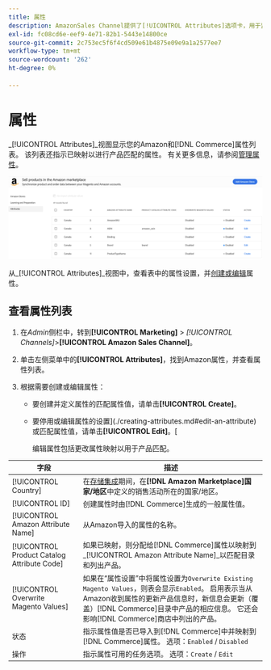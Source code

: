 ```yaml
---
title: 属性
description: AmazonSales Channel提供了[!UICONTROL Attributes]选项卡，用于监视Amazon和商务属性的列表以及它们如何映射以进行产品匹配。
exl-id: fc08cd6e-eef9-4e71-82b1-5443e14800ce
source-git-commit: 2c753ec5f6f4cd509e61b4875e09e9a1a2577ee7
workflow-type: tm+mt
source-wordcount: '262'
ht-degree: 0%

---
```


# 属性

_[!UICONTROL Attributes]_视图显示您的Amazon和[!DNL Commerce]属性列表。 该列表还指示已映射以进行产品匹配的属性。 有关更多信息，请参阅[管理属性](./managing-attributes.md)。

![属性视图](assets/amazon-attributes-view.png)

从&#x200B;_[!UICONTROL Attributes]_视图中，查看表中的属性设置，并[创建或编辑](./creating-attributes.md)属性。

## 查看属性列表

1. 在&#x200B;_Admin_&#x200B;侧栏中，转到&#x200B;**[!UICONTROL Marketing]** > _[!UICONTROL Channels]_>**[!UICONTROL Amazon Sales Channel]**。

1. 单击左侧菜单中的&#x200B;**[!UICONTROL Attributes]**，找到Amazon属性，并查看属性列表。

1. 根据需要创建或编辑属性：

   - 要创建[](./creating-attributes.md#create-an-attribute)并定义属性的匹配属性值，请单击&#x200B;**[!UICONTROL Create]**。

   - 要停用或编辑属性的设置](./creating-attributes.md#edit-an-attribute)或匹配属性值，请单击&#x200B;**[!UICONTROL Edit]**。[

      编辑属性包括更改属性映射以用于产品匹配。

| 字段 | 描述 |
|--- |--- |
| [!UICONTROL Country] | 在[存储集成](./store-integration.md)期间，在&#x200B;**[!DNL Amazon Marketplace]国家/地区**&#x200B;中定义的销售活动所在的国家/地区。 |
| [!UICONTROL ID] | 创建属性时由[!DNL Commerce]生成的一般属性值。 |
| [!UICONTROL Amazon Attribute Name] | 从Amazon导入的属性的名称。 |
| [!UICONTROL Product Catalog Attribute Code] | 如果已映射，则分配给[!DNL Commerce]属性以映射到&#x200B;_[!UICONTROL Amazon Attribute Name]_以匹配目录和列出产品。 |
| [!UICONTROL Overwrite Magento Values] | 如果在“属性设置”中将属性设置为`Overwrite Existing Magento Values`，则表会显示`Enabled`。 启用表示当从Amazon收到属性的更新产品信息时，新信息会更新（覆盖）[!DNL Commerce]目录中产品的相应信息。 它还会影响[!DNL Commerce]商店中列出的产品。 |
| 状态 | 指示属性值是否已导入到[!DNL Commerce]中并映射到[!DNL Commerce]属性。 选项：`Enabled` / `Disabled` |
| 操作 | 指示属性可用的任务选项。 选项：`Create` / `Edit` |
